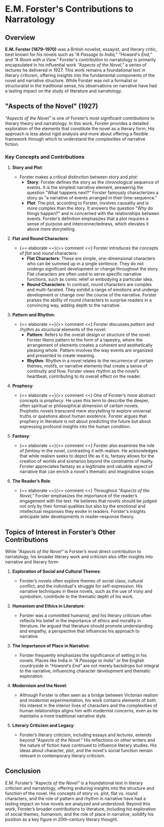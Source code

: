 # E.M. Forster's Contributions to Narratology

## Overview

**E.M. Forster (1879–1970)** was a British novelist, essayist, and literary critic, best known for his novels such as *"A Passage to India,"* *"Howard's End,"* and *"A Room with a View."* Forster's contribution to narratology is primarily encapsulated in his influential work *"Aspects of the Novel,"* a series of lectures he delivered in 1927. This work remains a foundational text in literary criticism, offering insights into the fundamental components of the novel and narrative structure. While Forster was not a formalist or structuralist in the traditional sense, his observations on narrative have had a lasting impact on the study of literature and narratology.

## "Aspects of the Novel" (1927)

*"Aspects of the Novel"* is one of Forster’s most significant contributions to literary theory and narratology. In this work, Forster provides a detailed exploration of the elements that constitute the novel as a literary form. His approach is less about rigid analysis and more about offering a flexible framework through which to understand the complexities of narrative fiction.

### Key Concepts and Contributions

1. **Story and Plot**:
   - Forster makes a critical distinction between *story* and *plot*:
     - **Story**: Forster defines the story as the chronological sequence of events. It is the simplest narrative element, answering the question "What happens next?" Forster famously characterizes a story as "a narrative of events arranged in their time-sequence."
     - **Plot**: The plot, according to Forster, involves causality and is more complex than the story. It answers the question "Why do things happen?" and is concerned with the relationships between events. Forster’s definition emphasizes that a plot requires a sense of purpose and interconnectedness, which elevates it above mere storytelling.

2. **Flat and Round Characters**:
   - {== elaborate ==}{>> comment <<}  Forster introduces the concepts of *flat* and *round* characters:
     - **Flat Characters**: These are simple, one-dimensional characters who can be summed up in a single sentence. They do not undergo significant development or change throughout the story. Flat characters are often used to serve specific narrative functions, such as comic relief or embodying a particular idea.
     - **Round Characters**: In contrast, round characters are complex and multi-faceted. They exhibit a range of emotions and undergo development or change over the course of the narrative. Forster praises the ability of round characters to surprise readers in a convincing way, adding depth to the narrative.

3. **Pattern and Rhythm**:
   - {== elaborate ==}{>> comment <<}  Forster discusses *pattern* and *rhythm* as structural elements of the novel:
     - **Pattern**: Refers to the overall design or structure of the novel. Forster likens pattern to the form of a tapestry, where the arrangement of elements creates a coherent and aesthetically pleasing whole. Pattern involves the way events are organized and presented to create meaning.
     - **Rhythm**: Rhythm in a novel relates to the recurrence of certain themes, motifs, or narrative elements that create a sense of continuity and flow. Forster views rhythm as the novel’s heartbeat, contributing to its overall effect on the reader.

4. **Prophecy**:
   - {== elaborate ==}{>> comment <<}  One of Forster’s more abstract concepts is *prophecy*. He uses this term to describe the deeper, often spiritual or philosophical dimension of certain novels. Prophetic novels transcend mere storytelling to explore universal truths or questions about human existence. Forster argues that prophecy in literature is not about predicting the future but about expressing profound insights into the human condition.

5. **Fantasy**:
   - {== elaborate ==}{>> comment <<}  Forster also examines the role of *fantasy* in the novel, contrasting it with realism. He acknowledges that while realism seeks to depict life as it is, fantasy allows for the creation of worlds and scenarios beyond the constraints of reality. Forster appreciates fantasy as a legitimate and valuable aspect of narrative that can enrich a novel's thematic and imaginative scope.

6. **The Reader’s Role**:
   - {== elaborate ==}{>> comment <<}  Throughout *"Aspects of the Novel,"* Forster emphasizes the importance of the reader’s engagement with the text. He believes that novels should be judged not only by their formal qualities but also by the emotional and intellectual responses they evoke in readers. Forster's insights anticipate later developments in reader-response theory.

## Topics of Interest in Forster’s Other Contributions

While *"Aspects of the Novel"* is Forster’s most direct contribution to narratology, his broader literary work and criticism also offer insights into narrative and literary form:

1. **Exploration of Social and Cultural Themes**:
   - Forster’s novels often explore themes of social class, cultural conflict, and the individual's struggle for self-expression. His narrative techniques in these novels, such as the use of irony and symbolism, contribute to the thematic depth of his work.

2. **Humanism and Ethics in Literature**:
   - Forster was a committed humanist, and his literary criticism often reflects his belief in the importance of ethics and morality in literature. He argued that literature should promote understanding and empathy, a perspective that influences his approach to narrative.

3. **The Importance of Place in Narrative**:
   - Forster frequently emphasizes the significance of setting in his novels. Places like India in *"A Passage to India"* or the English countryside in *"Howard's End"* are not merely backdrops but integral to the narrative, influencing character development and thematic exploration.

4. **Modernism and the Novel**:
   - Although Forster is often seen as a bridge between Victorian realism and modernist experimentation, his work contains elements of both. His interest in the interior lives of characters and the complexities of human relationships aligns him with modernist concerns, even as he maintains a more traditional narrative style.

5. **Literary Criticism and Legacy**:
   - Forster’s literary criticism, including essays and lectures, extends beyond *"Aspects of the Novel."* His reflections on other writers and the nature of fiction have continued to influence literary studies. His ideas about character, plot, and the novel's social function remain relevant in contemporary literary criticism.

## Conclusion

E.M. Forster’s *"Aspects of the Novel"* is a foundational text in literary criticism and narratology, offering enduring insights into the structure and function of the novel. His concepts of story vs. plot, flat vs. round characters, and the role of pattern and rhythm in narrative have had a lasting impact on how novels are analyzed and understood. Beyond this work, Forster’s broader contributions to literature, including his exploration of social themes, humanism, and the role of place in narrative, solidify his position as a key figure in 20th-century literary thought.
